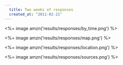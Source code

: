 ```yaml
--- 
  title: Two weeks of responses 
  created_at: "2011-02-21"
---
```



<%= image amzn('results/responses/by_time.png') %>

<%= image amzn('results/responses/map.png') %>

<%= image amzn('results/responses/location.png') %>

<%= image amzn('results/responses/sources.png') %>
